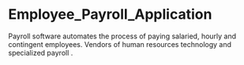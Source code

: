 # Employee_Payroll_Application
Payroll software automates the process of paying salaried, hourly and contingent employees. Vendors of human resources technology and specialized payroll .
